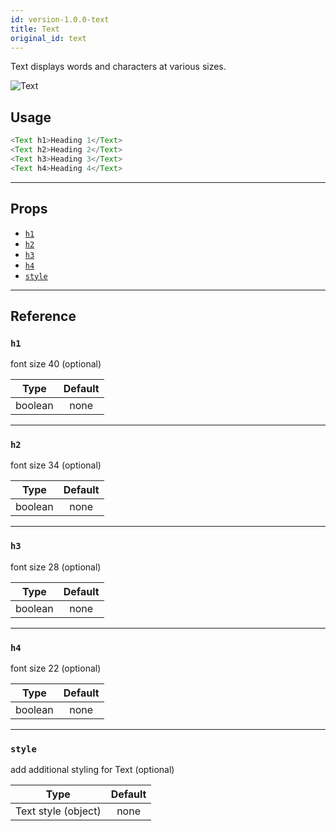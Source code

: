 ```yaml
---
id: version-1.0.0-text
title: Text
original_id: text
---
```


Text displays words and characters at various sizes.

![Text](/react-native-elements/img/text.png)

## Usage

```js
<Text h1>Heading 1</Text>
<Text h2>Heading 2</Text>
<Text h3>Heading 3</Text>
<Text h4>Heading 4</Text>
```

---

## Props

- [`h1`](#h1)
- [`h2`](#h2)
- [`h3`](#h3)
- [`h4`](#h4)
- [`style`](#style)

---

## Reference

### `h1`

font size 40 (optional)

|  Type   | Default |
| :-----: | :-----: |
| boolean |  none   |

---

### `h2`

font size 34 (optional)

|  Type   | Default |
| :-----: | :-----: |
| boolean |  none   |

---

### `h3`

font size 28 (optional)

|  Type   | Default |
| :-----: | :-----: |
| boolean |  none   |

---

### `h4`

font size 22 (optional)

|  Type   | Default |
| :-----: | :-----: |
| boolean |  none   |

---

### `style`

add additional styling for Text (optional)

|        Type         | Default |
| :-----------------: | :-----: |
| Text style (object) |  none   |
